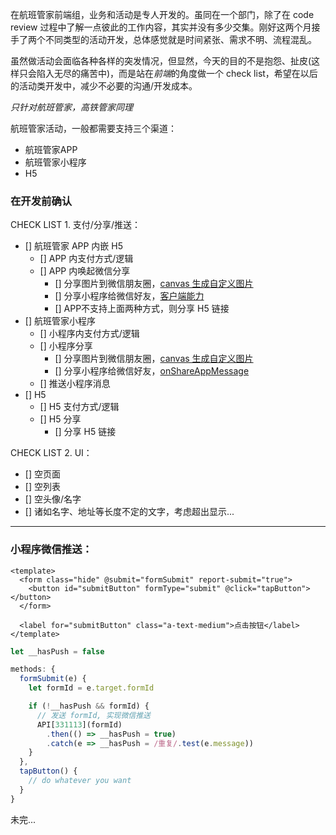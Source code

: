 在航班管家前端组，业务和活动是专人开发的。虽同在一个部门，除了在 code review 过程中了解一点彼此的工作内容，其实并没有多少交集。刚好这两个月接手了两个不同类型的活动开发，总体感觉就是时间紧张、需求不明、流程混乱。

虽然做活动会面临各种各样的突发情况，但显然，今天的目的不是抱怨、扯皮(这样只会陷入无尽的痛苦中)，而是站在*前端*的角度做一个 check list，希望在以后的活动类开发中，减少不必要的沟通/开发成本。

*只针对航班管家，高铁管家同理*

航班管家活动，一般都需要支持三个渠道：
* 航班管家APP
* 航班管家小程序
* H5

### 在开发前确认 

CHECK LIST 1. 支付/分享/推送：
* [] 航班管家 APP 内嵌 H5
  * [] APP 内支付方式/逻辑
  * [] APP 内唤起微信分享
    * [] 分享图片到微信朋友圈，[canvas 生成自定义图片](https://github.com/CaptainLiao/notes/tree/master/vue/share)
    * [] 分享小程序给微信好友，[客户端能力](http://192.168.0.41/hbgjclient/doc/hloneapi/index.html#/api?id=apns-%E6%8E%A8%E9%80%81%E9%80%9A%E7%9F%A5) 
    * [] APP不支持上面两种方式，则分享 H5 链接
* [] 航班管家小程序
  * [] 小程序内支付方式/逻辑
  * [] 小程序分享
    * [] 分享图片到微信朋友圈，[canvas 生成自定义图片]()
    * [] 分享小程序给微信好友，[onShareAppMessage](https://developers.weixin.qq.com/miniprogram/dev/framework/app-service/page.html)
  * [] 推送小程序消息
* [] H5
  * [] H5 支付方式/逻辑
  * [] H5 分享
    * [] 分享 H5 链接

CHECK LIST 2. UI：
* [] 空页面
* [] 空列表
* [] 空头像/名字
* [] 诸如名字、地址等长度不定的文字，考虑超出显示...

----

### 小程序微信推送：
````
<template>
  <form class="hide" @submit="formSubmit" report-submit="true">
    <button id="submitButton" formType="submit" @click="tapButton"></button>
  </form>

  <label for="submitButton" class="a-text-medium">点击按钮</label>
</template>
````
````js
let __hasPush = false

methods: {
  formSubmit(e) {
    let formId = e.target.formId

    if (!__hasPush && formId) {
      // 发送 formId, 实现微信推送
      API[331113](formId)
        .then(() => __hasPush = true)
        .catch(e => __hasPush = /重复/.test(e.message))
    }
  },
  tapButton() {
    // do whatever you want
  }
}
````

未完...














